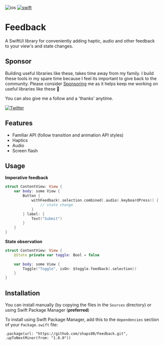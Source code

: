 ![ios](https://img.shields.io/badge/iOS-0C62C7)
[![swift](https://img.shields.io/endpoint?url=https%3A%2F%2Fswiftpackageindex.com%2Fapi%2Fpackages%2Fshaps80%2FFeedback%2Fbadge%3Ftype%3Dswift-versions)](https://swiftpackageindex.com/shaps80/Feedback)

# Feedback

A SwiftUI library for conveniently adding haptic, audio and other feedback to your view's and state changes.

## Sponsor

Building useful libraries like these, takes time away from my family. I build these tools in my spare time because I feel its important to give back to the community. Please consider [Sponsoring](https://github.com/sponsors/shaps80) me as it helps keep me working on useful libraries like these 😬

You can also give me a follow and a 'thanks' anytime.

[![Twitter](https://img.shields.io/badge/Twitter-@shaps-4AC71B)](http://twitter.com/shaps)

## Features

- Familiar API (follow transition and animation API styles)
- Haptics
- Audio
- Screen flash

## Usage

**Imperative feedback**

```swift
struct ContentView: View {
    var body: some View {
        Button {
            withFeedback(.selection.combined(.audio(.keyboardPress)) {
                // state change
            }
        } label: {
            Text("Submit")
        }
    }
}
```

**State observation**

```swift
struct ContentView: View {
    @State private var toggle: Bool = false
    
    var body: some View {
        Toggle("Toggle", isOn: $toggle.feedback(.selection))
    }
}
```

## Installation

You can install manually (by copying the files in the `Sources` directory) or using Swift Package Manager (**preferred**)

To install using Swift Package Manager, add this to the `dependencies` section of your `Package.swift` file:

`.package(url: "https://github.com/shaps80/Feedback.git", .upToNextMinor(from: "1.0.0"))`
